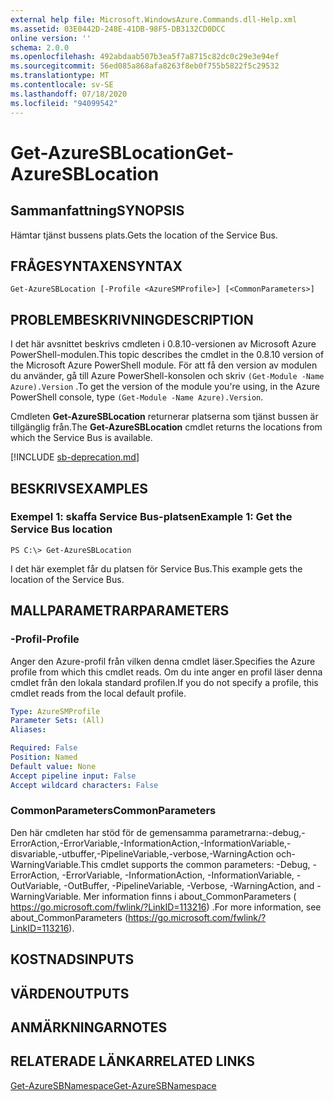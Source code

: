 ```yaml
---
external help file: Microsoft.WindowsAzure.Commands.dll-Help.xml
ms.assetid: 03E0442D-248E-41DB-98F5-DB3132CD0DCC
online version: ''
schema: 2.0.0
ms.openlocfilehash: 492abdaab507b3ea5f7a8715c82dc0c29e3e94ef
ms.sourcegitcommit: 56ed085a868afa8263f8eb0f755b5822f5c29532
ms.translationtype: MT
ms.contentlocale: sv-SE
ms.lasthandoff: 07/18/2020
ms.locfileid: "94099542"
---
```

# <span data-ttu-id="41c0d-101">Get-AzureSBLocation</span><span class="sxs-lookup"><span data-stu-id="41c0d-101">Get-AzureSBLocation</span></span>

## <span data-ttu-id="41c0d-102">Sammanfattning</span><span class="sxs-lookup"><span data-stu-id="41c0d-102">SYNOPSIS</span></span>
<span data-ttu-id="41c0d-103">Hämtar tjänst bussens plats.</span><span class="sxs-lookup"><span data-stu-id="41c0d-103">Gets the location of the Service Bus.</span></span>

## <span data-ttu-id="41c0d-104">FRÅGESYNTAXEN</span><span class="sxs-lookup"><span data-stu-id="41c0d-104">SYNTAX</span></span>

```
Get-AzureSBLocation [-Profile <AzureSMProfile>] [<CommonParameters>]
```

## <span data-ttu-id="41c0d-105">PROBLEMBESKRIVNING</span><span class="sxs-lookup"><span data-stu-id="41c0d-105">DESCRIPTION</span></span>
<span data-ttu-id="41c0d-106">I det här avsnittet beskrivs cmdleten i 0.8.10-versionen av Microsoft Azure PowerShell-modulen.</span><span class="sxs-lookup"><span data-stu-id="41c0d-106">This topic describes the cmdlet in the 0.8.10 version of the Microsoft Azure PowerShell module.</span></span>
<span data-ttu-id="41c0d-107">För att få den version av modulen du använder, gå till Azure PowerShell-konsolen och skriv `(Get-Module -Name Azure).Version` .</span><span class="sxs-lookup"><span data-stu-id="41c0d-107">To get the version of the module you're using, in the Azure PowerShell console, type `(Get-Module -Name Azure).Version`.</span></span>

<span data-ttu-id="41c0d-108">Cmdleten **Get-AzureSBLocation** returnerar platserna som tjänst bussen är tillgänglig från.</span><span class="sxs-lookup"><span data-stu-id="41c0d-108">The **Get-AzureSBLocation** cmdlet returns the locations from which the Service Bus is available.</span></span>

[!INCLUDE [sb-deprecation.md](../include/sb-deprecation.md)]

## <span data-ttu-id="41c0d-109">BESKRIVS</span><span class="sxs-lookup"><span data-stu-id="41c0d-109">EXAMPLES</span></span>

### <span data-ttu-id="41c0d-110">Exempel 1: skaffa Service Bus-platsen</span><span class="sxs-lookup"><span data-stu-id="41c0d-110">Example 1: Get the Service Bus location</span></span>
```
PS C:\> Get-AzureSBLocation
```

<span data-ttu-id="41c0d-111">I det här exemplet får du platsen för Service Bus.</span><span class="sxs-lookup"><span data-stu-id="41c0d-111">This example gets the location of the Service Bus.</span></span>

## <span data-ttu-id="41c0d-112">MALLPARAMETRAR</span><span class="sxs-lookup"><span data-stu-id="41c0d-112">PARAMETERS</span></span>

### <span data-ttu-id="41c0d-113">-Profil</span><span class="sxs-lookup"><span data-stu-id="41c0d-113">-Profile</span></span>
<span data-ttu-id="41c0d-114">Anger den Azure-profil från vilken denna cmdlet läser.</span><span class="sxs-lookup"><span data-stu-id="41c0d-114">Specifies the Azure profile from which this cmdlet reads.</span></span>
<span data-ttu-id="41c0d-115">Om du inte anger en profil läser denna cmdlet från den lokala standard profilen.</span><span class="sxs-lookup"><span data-stu-id="41c0d-115">If you do not specify a profile, this cmdlet reads from the local default profile.</span></span>

```yaml
Type: AzureSMProfile
Parameter Sets: (All)
Aliases: 

Required: False
Position: Named
Default value: None
Accept pipeline input: False
Accept wildcard characters: False
```

### <span data-ttu-id="41c0d-116">CommonParameters</span><span class="sxs-lookup"><span data-stu-id="41c0d-116">CommonParameters</span></span>
<span data-ttu-id="41c0d-117">Den här cmdleten har stöd för de gemensamma parametrarna:-debug,-ErrorAction,-ErrorVariable,-InformationAction,-InformationVariable,-disvariable,-utbuffer,-PipelineVariable,-verbose,-WarningAction och-WarningVariable.</span><span class="sxs-lookup"><span data-stu-id="41c0d-117">This cmdlet supports the common parameters: -Debug, -ErrorAction, -ErrorVariable, -InformationAction, -InformationVariable, -OutVariable, -OutBuffer, -PipelineVariable, -Verbose, -WarningAction, and -WarningVariable.</span></span> <span data-ttu-id="41c0d-118">Mer information finns i about_CommonParameters ( https://go.microsoft.com/fwlink/?LinkID=113216) .</span><span class="sxs-lookup"><span data-stu-id="41c0d-118">For more information, see about_CommonParameters (https://go.microsoft.com/fwlink/?LinkID=113216).</span></span>

## <span data-ttu-id="41c0d-119">KOSTNADS</span><span class="sxs-lookup"><span data-stu-id="41c0d-119">INPUTS</span></span>

## <span data-ttu-id="41c0d-120">VÄRDEN</span><span class="sxs-lookup"><span data-stu-id="41c0d-120">OUTPUTS</span></span>

## <span data-ttu-id="41c0d-121">ANMÄRKNINGAR</span><span class="sxs-lookup"><span data-stu-id="41c0d-121">NOTES</span></span>

## <span data-ttu-id="41c0d-122">RELATERADE LÄNKAR</span><span class="sxs-lookup"><span data-stu-id="41c0d-122">RELATED LINKS</span></span>

[<span data-ttu-id="41c0d-123">Get-AzureSBNamespace</span><span class="sxs-lookup"><span data-stu-id="41c0d-123">Get-AzureSBNamespace</span></span>](./Get-AzureSBNamespace.md)


